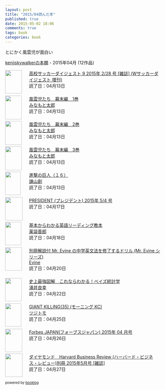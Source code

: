 ```yaml
---
layout: post
title: "2015/04読んだ本"
published: true
date: 2015-05-02 18:06
comments: true
tags: book
categories: book
---
```


とにかく風雲児が面白い

<div style="margin-bottom:15px;"><a href="http://booklog.jp/users/kenjiskywalker" target="_blank">kenjiskywalkerの本棚</a> - 2015年04月 (12作品)</div><div style="margin-bottom:5px;"><div style="width:75px;height:75px;float:left;margin-right:2px;"><a href="http://www.amazon.co.jp/%E9%AB%98%E6%A0%A1%E3%82%B5%E3%83%83%E3%82%AB%E3%83%BC%E3%83%80%E3%82%A4%E3%82%B8%E3%82%A7%E3%82%B9%E3%83%88-2015%E5%B9%B4-28-%E9%9B%91%E8%AA%8C-W%E3%82%B5%E3%83%83%E3%82%AB%E3%83%BC%E3%83%80%E3%82%A4%E3%82%B8%E3%82%A7%E3%82%B9%E3%83%88/dp/B00RWQD70K%3FSubscriptionId%3D0AVSM5SVKRWTFMG7ZR82%26tag%3Dbooklog.jp-22%26linkCode%3Dxm2%26camp%3D2025%26creative%3D165953%26creativeASIN%3DB00RWQD70K" target="_blank"><img src="http://ecx.images-amazon.com/images/I/61-jYhTU5NL._SL75_.jpg" width="54" height="75" alt="" /></a></div><div><a href="http://www.amazon.co.jp/%E9%AB%98%E6%A0%A1%E3%82%B5%E3%83%83%E3%82%AB%E3%83%BC%E3%83%80%E3%82%A4%E3%82%B8%E3%82%A7%E3%82%B9%E3%83%88-2015%E5%B9%B4-28-%E9%9B%91%E8%AA%8C-W%E3%82%B5%E3%83%83%E3%82%AB%E3%83%BC%E3%83%80%E3%82%A4%E3%82%B8%E3%82%A7%E3%82%B9%E3%83%88/dp/B00RWQD70K%3FSubscriptionId%3D0AVSM5SVKRWTFMG7ZR82%26tag%3Dbooklog.jp-22%26linkCode%3Dxm2%26camp%3D2025%26creative%3D165953%26creativeASIN%3DB00RWQD70K" target="_blank">高校サッカーダイジェスト 9 2015年 2/28 号 [雑誌] (Wサッカーダイジェスト 増刊)</a><br />読了日：04月13日<br /></div><br style="clear:both;" /></div><div style="margin-bottom:5px;"><div style="width:75px;height:75px;float:left;margin-right:2px;"><a href="http://booklive.jp/landing/?land=bkl&bc=229010&v=001" target="_blank"><img src="http://booklive.jp/resources/c_media/images/thumb/9/229010_01_1_M.jpg" width="53" height="77" alt="" /></a></div><div><a href="http://booklive.jp/landing/?land=bkl&bc=229010&v=001" target="_blank">風雲児たち　幕末編　1巻</a><br /><a href="http://booklog.jp/author/%E3%81%BF%E3%81%AA%E3%82%82%E3%81%A8%E5%A4%AA%E9%83%8E" target="_blank">みなもと太郎</a><br />読了日：04月13日<br /></div><br style="clear:both;" /></div><div style="margin-bottom:5px;"><div style="width:75px;height:75px;float:left;margin-right:2px;"><a href="http://booklive.jp/landing/?land=bkl&bc=229010&v=002" target="_blank"><img src="http://booklive.jp/resources/c_media/images/thumb/9/229010_01_2_M.jpg" width="53" height="77" alt="" /></a></div><div><a href="http://booklive.jp/landing/?land=bkl&bc=229010&v=002" target="_blank">風雲児たち　幕末編　2巻</a><br /><a href="http://booklog.jp/author/%E3%81%BF%E3%81%AA%E3%82%82%E3%81%A8%E5%A4%AA%E9%83%8E" target="_blank">みなもと太郎</a><br />読了日：04月13日<br /></div><br style="clear:both;" /></div><div style="margin-bottom:5px;"><div style="width:75px;height:75px;float:left;margin-right:2px;"><a href="http://booklive.jp/landing/?land=bkl&bc=229010&v=003" target="_blank"><img src="http://booklive.jp/resources/c_media/images/thumb/9/229010_01_3_M.jpg" width="53" height="77" alt="" /></a></div><div><a href="http://booklive.jp/landing/?land=bkl&bc=229010&v=003" target="_blank">風雲児たち　幕末編　3巻</a><br /><a href="http://booklog.jp/author/%E3%81%BF%E3%81%AA%E3%82%82%E3%81%A8%E5%A4%AA%E9%83%8E" target="_blank">みなもと太郎</a><br />読了日：04月13日<br /></div><br style="clear:both;" /></div><div style="margin-bottom:5px;"><div style="width:75px;height:75px;float:left;margin-right:2px;"><a href="http://www.amazon.co.jp/%E9%80%B2%E6%92%83%E3%81%AE%E5%B7%A8%E4%BA%BA%EF%BC%88%EF%BC%91%EF%BC%96%EF%BC%89-%E8%AB%AB%E5%B1%B1%E5%89%B5-ebook/dp/B00U6YKFP0%3FSubscriptionId%3D0AVSM5SVKRWTFMG7ZR82%26tag%3Dbooklog.jp-22%26linkCode%3Dxm2%26camp%3D2025%26creative%3D165953%26creativeASIN%3DB00U6YKFP0" target="_blank"><img src="http://ecx.images-amazon.com/images/I/51fz0Q713cL._SL75_.jpg" width="50" height="75" alt="" /></a></div><div><a href="http://www.amazon.co.jp/%E9%80%B2%E6%92%83%E3%81%AE%E5%B7%A8%E4%BA%BA%EF%BC%88%EF%BC%91%EF%BC%96%EF%BC%89-%E8%AB%AB%E5%B1%B1%E5%89%B5-ebook/dp/B00U6YKFP0%3FSubscriptionId%3D0AVSM5SVKRWTFMG7ZR82%26tag%3Dbooklog.jp-22%26linkCode%3Dxm2%26camp%3D2025%26creative%3D165953%26creativeASIN%3DB00U6YKFP0" target="_blank">進撃の巨人（１６）</a><br /><a href="http://booklog.jp/author/%E8%AB%AB%E5%B1%B1%E5%89%B5" target="_blank">諫山創</a><br />読了日：04月13日<br /></div><br style="clear:both;" /></div><div style="margin-bottom:5px;"><div style="width:75px;height:75px;float:left;margin-right:2px;"><a href="http://www.amazon.co.jp/PRESIDENT-%E3%83%97%E3%83%AC%E3%82%B8%E3%83%87%E3%83%B3%E3%83%88-2015%E5%B9%B4-%E5%8F%B7/dp/B00TXHNAVW%3FSubscriptionId%3D0AVSM5SVKRWTFMG7ZR82%26tag%3Dbooklog.jp-22%26linkCode%3Dxm2%26camp%3D2025%26creative%3D165953%26creativeASIN%3DB00TXHNAVW" target="_blank"><img src="http://ecx.images-amazon.com/images/I/517Be1k0D8L._SL75_.jpg" width="56" height="75" alt="" /></a></div><div><a href="http://www.amazon.co.jp/PRESIDENT-%E3%83%97%E3%83%AC%E3%82%B8%E3%83%87%E3%83%B3%E3%83%88-2015%E5%B9%B4-%E5%8F%B7/dp/B00TXHNAVW%3FSubscriptionId%3D0AVSM5SVKRWTFMG7ZR82%26tag%3Dbooklog.jp-22%26linkCode%3Dxm2%26camp%3D2025%26creative%3D165953%26creativeASIN%3DB00TXHNAVW" target="_blank">PRESIDENT (プレジデント) 2015年 5/4 号</a><br />読了日：04月17日<br /></div><br style="clear:both;" /></div><div style="margin-bottom:5px;"><div style="width:75px;height:75px;float:left;margin-right:2px;"><a href="http://www.amazon.co.jp/%E5%9F%BA%E6%9C%AC%E3%81%8B%E3%82%89%E3%82%8F%E3%81%8B%E3%82%8B%E8%8B%B1%E8%AA%9E%E3%83%AA%E3%83%BC%E3%83%87%E3%82%A3%E3%83%B3%E3%82%B0%E6%95%99%E6%9C%AC-%E8%96%AC%E8%A2%8B-%E5%96%84%E9%83%8E/dp/4327451371%3FSubscriptionId%3D0AVSM5SVKRWTFMG7ZR82%26tag%3Dbooklog.jp-22%26linkCode%3Dxm2%26camp%3D2025%26creative%3D165953%26creativeASIN%3D4327451371" target="_blank"><img src="http://ecx.images-amazon.com/images/I/51jFMSDs5JL._SL75_.jpg" width="52" height="75" alt="" /></a></div><div><a href="http://www.amazon.co.jp/%E5%9F%BA%E6%9C%AC%E3%81%8B%E3%82%89%E3%82%8F%E3%81%8B%E3%82%8B%E8%8B%B1%E8%AA%9E%E3%83%AA%E3%83%BC%E3%83%87%E3%82%A3%E3%83%B3%E3%82%B0%E6%95%99%E6%9C%AC-%E8%96%AC%E8%A2%8B-%E5%96%84%E9%83%8E/dp/4327451371%3FSubscriptionId%3D0AVSM5SVKRWTFMG7ZR82%26tag%3Dbooklog.jp-22%26linkCode%3Dxm2%26camp%3D2025%26creative%3D165953%26creativeASIN%3D4327451371" target="_blank">基本からわかる英語リーディング教本</a><br /><a href="http://booklog.jp/author/%E8%96%AC%E8%A2%8B%E5%96%84%E9%83%8E" target="_blank">薬袋善郎</a><br />読了日：04月18日<br /></div><br style="clear:both;" /></div><div style="margin-bottom:5px;"><div style="width:75px;height:75px;float:left;margin-right:2px;"><a href="http://www.amazon.co.jp/%E5%88%A5%E5%86%8A%E8%A7%A3%E8%AA%AC%E4%BB%98-Mr-Evine-%E3%81%AE%E4%B8%AD%E5%AD%A6%E8%8B%B1%E6%96%87%E6%B3%95%E3%82%92%E4%BF%AE%E4%BA%86%E3%81%99%E3%82%8B%E3%83%89%E3%83%AA%E3%83%AB-%E3%82%B7%E3%83%AA%E3%83%BC%E3%82%BA/dp/4757412223%3FSubscriptionId%3D0AVSM5SVKRWTFMG7ZR82%26tag%3Dbooklog.jp-22%26linkCode%3Dxm2%26camp%3D2025%26creative%3D165953%26creativeASIN%3D4757412223" target="_blank"><img src="http://ecx.images-amazon.com/images/I/51WvH3D8nNL._SL75_.jpg" width="54" height="75" alt="" /></a></div><div><a href="http://www.amazon.co.jp/%E5%88%A5%E5%86%8A%E8%A7%A3%E8%AA%AC%E4%BB%98-Mr-Evine-%E3%81%AE%E4%B8%AD%E5%AD%A6%E8%8B%B1%E6%96%87%E6%B3%95%E3%82%92%E4%BF%AE%E4%BA%86%E3%81%99%E3%82%8B%E3%83%89%E3%83%AA%E3%83%AB-%E3%82%B7%E3%83%AA%E3%83%BC%E3%82%BA/dp/4757412223%3FSubscriptionId%3D0AVSM5SVKRWTFMG7ZR82%26tag%3Dbooklog.jp-22%26linkCode%3Dxm2%26camp%3D2025%26creative%3D165953%26creativeASIN%3D4757412223" target="_blank">別冊解説付 Mr. Evine の中学英文法を修了するドリル (Mr. Evine シリーズ)</a><br /><a href="http://booklog.jp/author/Evine" target="_blank">Evine</a><br />読了日：04月20日<br /></div><br style="clear:both;" /></div><div style="margin-bottom:5px;"><div style="width:75px;height:75px;float:left;margin-right:2px;"><a href="http://www.amazon.co.jp/%E5%8F%B2%E4%B8%8A%E6%9C%80%E5%BC%B7%E5%9B%B3%E8%A7%A3-%E3%81%93%E3%82%8C%E3%81%AA%E3%82%89%E3%82%8F%E3%81%8B%E3%82%8B%EF%BC%81%E3%83%99%E3%82%A4%E3%82%BA%E7%B5%B1%E8%A8%88%E5%AD%A6-%E6%B6%8C%E4%BA%95-%E8%89%AF%E5%B9%B8/dp/4816351817%3FSubscriptionId%3D0AVSM5SVKRWTFMG7ZR82%26tag%3Dbooklog.jp-22%26linkCode%3Dxm2%26camp%3D2025%26creative%3D165953%26creativeASIN%3D4816351817" target="_blank"><img src="http://ecx.images-amazon.com/images/I/51hpZEy-7AL._SL75_.jpg" width="53" height="75" alt="" /></a></div><div><a href="http://www.amazon.co.jp/%E5%8F%B2%E4%B8%8A%E6%9C%80%E5%BC%B7%E5%9B%B3%E8%A7%A3-%E3%81%93%E3%82%8C%E3%81%AA%E3%82%89%E3%82%8F%E3%81%8B%E3%82%8B%EF%BC%81%E3%83%99%E3%82%A4%E3%82%BA%E7%B5%B1%E8%A8%88%E5%AD%A6-%E6%B6%8C%E4%BA%95-%E8%89%AF%E5%B9%B8/dp/4816351817%3FSubscriptionId%3D0AVSM5SVKRWTFMG7ZR82%26tag%3Dbooklog.jp-22%26linkCode%3Dxm2%26camp%3D2025%26creative%3D165953%26creativeASIN%3D4816351817" target="_blank">史上最強図解　これならわかる！ベイズ統計学</a><br /><a href="http://booklog.jp/author/%E6%B6%8C%E4%BA%95%E8%89%AF%E5%B9%B8" target="_blank">涌井良幸</a><br />読了日：04月22日<br /></div><br style="clear:both;" /></div><div style="margin-bottom:5px;"><div style="width:75px;height:75px;float:left;margin-right:2px;"><a href="http://www.amazon.co.jp/GIANT-KILLING-35-%E3%83%A2%E3%83%BC%E3%83%8B%E3%83%B3%E3%82%B0-KC/dp/4063884368%3FSubscriptionId%3D0AVSM5SVKRWTFMG7ZR82%26tag%3Dbooklog.jp-22%26linkCode%3Dxm2%26camp%3D2025%26creative%3D165953%26creativeASIN%3D4063884368" target="_blank"><img src="http://ecx.images-amazon.com/images/I/61HtEJ58VEL._SL75_.jpg" width="52" height="75" alt="" /></a></div><div><a href="http://www.amazon.co.jp/GIANT-KILLING-35-%E3%83%A2%E3%83%BC%E3%83%8B%E3%83%B3%E3%82%B0-KC/dp/4063884368%3FSubscriptionId%3D0AVSM5SVKRWTFMG7ZR82%26tag%3Dbooklog.jp-22%26linkCode%3Dxm2%26camp%3D2025%26creative%3D165953%26creativeASIN%3D4063884368" target="_blank">GIANT KILLING(35) (モーニング KC)</a><br /><a href="http://booklog.jp/author/%E3%83%84%E3%82%B8%E3%83%88%E3%83%A2" target="_blank">ツジトモ</a><br />読了日：04月25日<br /></div><br style="clear:both;" /></div><div style="margin-bottom:5px;"><div style="width:75px;height:75px;float:left;margin-right:2px;"><a href="http://www.amazon.co.jp/Forbes-JAPAN-%E3%83%95%E3%82%A9%E3%83%BC%E3%83%96%E3%82%B9%E3%82%B8%E3%83%A3%E3%83%91%E3%83%B3-2015%E5%B9%B4-04/dp/B00S5TO43M%3FSubscriptionId%3D0AVSM5SVKRWTFMG7ZR82%26tag%3Dbooklog.jp-22%26linkCode%3Dxm2%26camp%3D2025%26creative%3D165953%26creativeASIN%3DB00S5TO43M" target="_blank"><img src="http://ecx.images-amazon.com/images/I/51xAT5Va1AL._SL75_.jpg" width="55" height="75" alt="" /></a></div><div><a href="http://www.amazon.co.jp/Forbes-JAPAN-%E3%83%95%E3%82%A9%E3%83%BC%E3%83%96%E3%82%B9%E3%82%B8%E3%83%A3%E3%83%91%E3%83%B3-2015%E5%B9%B4-04/dp/B00S5TO43M%3FSubscriptionId%3D0AVSM5SVKRWTFMG7ZR82%26tag%3Dbooklog.jp-22%26linkCode%3Dxm2%26camp%3D2025%26creative%3D165953%26creativeASIN%3DB00S5TO43M" target="_blank">Forbes JAPAN(フォーブスジャパン) 2015年 04 月号</a><br />読了日：04月26日<br /></div><br style="clear:both;" /></div><div style="margin-bottom:5px;"><div style="width:75px;height:75px;float:left;margin-right:2px;"><a href="http://www.amazon.co.jp/%E3%83%80%E3%82%A4%E3%83%A4%E3%83%A2%E3%83%B3%E3%83%89-Harvard-Business-Review-%E3%83%8F%E3%83%BC%E3%83%90%E3%83%BC%E3%83%89%E3%83%BB%E3%83%93%E3%82%B8%E3%83%8D%E3%82%B9%E3%83%BB%E3%83%AC%E3%83%93%E3%83%A5%E3%83%BC-2015%E5%B9%B45%E6%9C%88%E5%8F%B7/dp/B00T3C6UV4%3FSubscriptionId%3D0AVSM5SVKRWTFMG7ZR82%26tag%3Dbooklog.jp-22%26linkCode%3Dxm2%26camp%3D2025%26creative%3D165953%26creativeASIN%3DB00T3C6UV4" target="_blank"><img src="http://ecx.images-amazon.com/images/I/51zvZqj-G6L._SL75_.jpg" width="56" height="75" alt="" /></a></div><div><a href="http://www.amazon.co.jp/%E3%83%80%E3%82%A4%E3%83%A4%E3%83%A2%E3%83%B3%E3%83%89-Harvard-Business-Review-%E3%83%8F%E3%83%BC%E3%83%90%E3%83%BC%E3%83%89%E3%83%BB%E3%83%93%E3%82%B8%E3%83%8D%E3%82%B9%E3%83%BB%E3%83%AC%E3%83%93%E3%83%A5%E3%83%BC-2015%E5%B9%B45%E6%9C%88%E5%8F%B7/dp/B00T3C6UV4%3FSubscriptionId%3D0AVSM5SVKRWTFMG7ZR82%26tag%3Dbooklog.jp-22%26linkCode%3Dxm2%26camp%3D2025%26creative%3D165953%26creativeASIN%3DB00T3C6UV4" target="_blank">ダイヤモンド　Harvard Business Review (ハーバード・ビジネス・レビュー)別冊 2015年5月号 [雑誌]</a><br />読了日：04月27日<br /></div><br style="clear:both;" /></div><div style="margin:10px 0;font-size:80%;">powered by <a href="http://booklog.jp" target="_blank">booklog</a></div>

